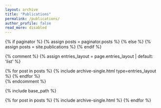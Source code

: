 ```yaml
---
layout: archive
title: "Publications"
permalink: /publications/
author_profile: false
read_more: disabled
---
```


{% if paginator %}
  {% assign posts = paginator.posts %}
{% else %}
  {% assign posts = site.publications %}
{% endif %}

{% comment %}
{% assign entries_layout = page.entries_layout | default: 'list' %}
<div class="entries-{{ entries_layout }}">
  {% for post in posts %}
    {% include archive-single.html type=entries_layout %}
  {% endfor %}
</div>
{% endcomment %}

{% include base_path %}

{% for post in posts %}
  {% include archive-single.html %}
{% endfor %}

